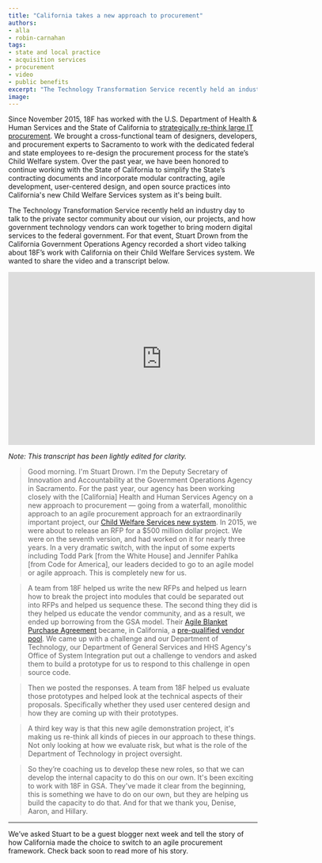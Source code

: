 ```yaml
---
title: "California takes a new approach to procurement"
authors:
- alla
- robin-carnahan
tags:
- state and local practice
- acquisition services
- procurement
- video
- public benefits
excerpt: "The Technology Transformation Service recently held an industry day to talk to the private sector community about our vision, our projects, and how GSA and vendors can work together to bring modern digital services to the federal government. For that event, California’s Stuart Drown recorded a short video talking about 18F’s work with California on their Child Welfare System."
image:
---
```

Since November 2015, 18F has worked with the U.S. Department of Health &
Human Services and the State of California to [strategically re-think
large IT
procurement](https://18f.gsa.gov/2016/03/22/helping-california-buy-a-new-child-welfare-system/).
We brought a cross-functional team of designers, developers, and
procurement experts to Sacramento to work with the dedicated federal and
state employees to re-design the procurement process for the state’s
Child Welfare system. Over the past year, we have been honored to continue working with the State of California to simplify the State’s contracting documents and
incorporate modular contracting, agile development, user-centered
design, and open source practices into California's new Child Welfare Services system
as it's being built.

The Technology Transformation Service recently held an industry day to
talk to the private sector community about our vision, our projects, and
how government technology vendors can work together to bring modern digital services
to the federal government. For that event, Stuart Drown from the
California Government Operations Agency recorded a short video talking
about 18F’s work with California on their Child Welfare Services system.
We wanted to share the video and a transcript below.

<iframe width="620" height="349" title="YouTube video of Stuart Drown talking about 18F's work with California on their Child Welfare Services system" 
src="https://www.youtube-nocookie.com/embed/JM4VLjRgqWo" frameborder="0"
allowfullscreen></iframe>

*Note: This transcript has been lightly edited for clarity.*

> Good morning. I'm Stuart Drown. I'm the Deputy Secretary of Innovation and Accountability at the Government Operations Agency in Sacramento.
> For the past year, our agency has been working closely with the [California] Health and Human Services Agency on a new approach to procurement — going from a waterfall, monolithic approach to an agile procurement approach for an extraordinarily important project, our [Child Welfare Services new system](https://cwds.ca.gov/). In 2015, we were about to release an RFP for a $500 million dollar project. We were on the seventh version, and had worked on it for nearly three years. In a very dramatic switch, with the input of some experts including Todd Park [from the White House] and Jennifer Pahlka [from Code for America], our leaders decided to go to an agile model or agile approach. This is completely new for us.

> A team from 18F helped us write the new RFPs and helped us learn how to break the project into modules that could be separated out into RFPs and helped us sequence these. The second thing they did is they helped us educate the vendor community, and as a result, we ended up borrowing from the GSA model. Their [Agile Blanket Purchase Agreement](https://pages.18f.gov/ads-bpa/) became, in California, a [pre-qualified vendor pool](https://cwds.ca.gov/procurements/ADPQ_accepted_vendors.html). We came up with a challenge and our Department of Technology, our Department of General Services and HHS Agency's Office of System Integration put out a challenge to vendors and asked them to build a prototype for us to respond to this challenge in open source code.

> Then we posted the responses. A team from 18F helped us evaluate those prototypes and helped look at the technical aspects of their proposals. Specifically whether they used user centered design and how they are coming up with their prototypes.

> A third key way is that this new agile demonstration project, it's making us re-think all kinds of pieces in our approach to these things. Not only looking at how we evaluate risk, but what is the role of the Department of Technology in project oversight.

> So they’re coaching us to develop these new roles, so that we can develop the internal capacity to do this on our own. It's been exciting to work with 18F in GSA. They've made it clear from the beginning, this is something we have to do on our own, but they are helping us build the capacity to do that. And for that we thank you, Denise, Aaron, and Hillary.

---

We’ve asked Stuart to be a guest blogger next week and tell the story of
how California made the choice to switch to an agile procurement
framework. Check back soon to read more of his story.
